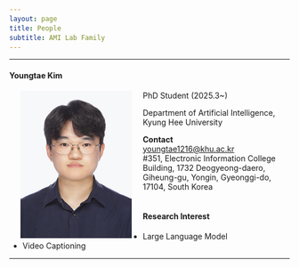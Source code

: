 ```yaml
---
layout: page
title: People 
subtitle: AMI Lab Family
---
```


<hr>

#### Youngtae Kim
  
<img src="https://raw.githubusercontent.com/ailabkhu/ailabkhu.github.io/master/img/YoungtaeKim.jpg" width="200" height="265" align="left" hspace="20" />
PhD Student (2025.3~)        

Department of Artificial Intelligence, Kyung Hee University         
            
**Contact**  
youngtae1216@khu.ac.kr                                     
#351, Electronic Information College Building, 1732 Deogyeong-daero, Giheung-gu, Yongin, Gyeonggi-do, 17104, South Korea  
<br>

#### Research Interest
* Large Language Model
* Video Captioning


<hr>
